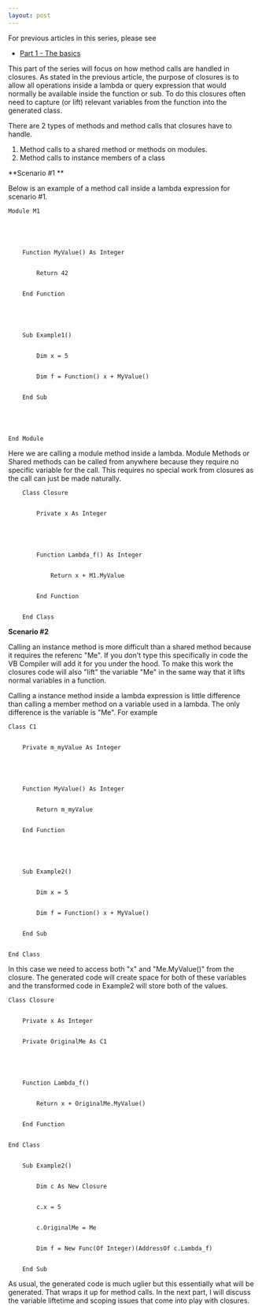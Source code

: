 ```yaml
---
layout: post
---
```

For previous articles in this series, please see

  * [Part 1 - The basics](http://blogs.msdn.com/jaredpar/archive/2007/04/27/closures-in-vb-part-1.aspx)

This part of the series will focus on how method calls are handled in
closures.  As stated in the previous article, the purpose of closures is to
allow all operations inside a lambda or query expression that would normally
be available inside the function or sub.  To do this closures often need to
capture (or lift) relevant variables from the function into the generated
class.

There are 2 types of methods and method calls that closures have to handle.

  1. Method calls to a shared method or methods on modules. 
  2. Method calls to instance members of a class 

**Scenario #1 **

Below is an example of a method call inside a lambda expression for scenario
#1.

    
    
    Module M1


    


        Function MyValue() As Integer


            Return 42


        End Function


    


        Sub Example1()


            Dim x = 5


            Dim f = Function() x + MyValue()


        End Sub


    


    End Module

Here we are calling a module method inside a lambda.  Module Methods or Shared
methods can be called from anywhere because they require no specific variable
for the call.  This requires no special work from closures as the call can
just be made naturally.

    
    
        Class Closure


            Private x As Integer


    


            Function Lambda_f() As Integer


                Return x + M1.MyValue


            End Function


        End Class


    

**Scenario #2**

Calling an instance method is more difficult than a shared method because it
requires the referenc "Me".  If you don't type this specifically in code the
VB Compiler will add it for you under the hood.  To make this work the
closures code will also "lift" the variable "Me" in the same way that it lifts
normal variables in a function.

Calling a instance method inside a lambda expression is little difference than
calling a member method on a variable used in a lambda.  The only difference
is the variable is "Me".  For example

    
    
    Class C1


        Private m_myValue As Integer


    


        Function MyValue() As Integer


            Return m_myValue


        End Function


    


        Sub Example2()


            Dim x = 5


            Dim f = Function() x + MyValue()


        End Sub


    End Class

In this case we need to access both "x" and "Me.MyValue()" from the closure.
The generated code will create space for both of these variables and the
transformed code in Example2 will store both of the values.

    
    
    Class Closure


        Private x As Integer


        Private OriginalMe As C1


    


        Function Lambda_f()


            Return x + OriginalMe.MyValue()


        End Function


    End Class
    
    
        Sub Example2()


            Dim c As New Closure


            c.x = 5


            c.OriginalMe = Me


            Dim f = New Func(Of Integer)(AddressOf c.Lambda_f)


        End Sub

As usual, the generated code is much uglier but this essentially what will be
generated.  That wraps it up for method calls.  In the next part, I will
discuss the variable liftetime and scoping issues that come into play with
closures.

